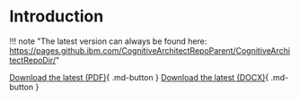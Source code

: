 # Introduction

!!! note "The latest version can always be found here: https://pages.github.ibm.com/CognitiveArchitectRepoParent/CognitiveArchitectRepoDir/"

[Download the latest (PDF)](pdf/CognitiveArchitectRepoDir.pdf){ .md-button } [Download the latest (DOCX)](out/CognitiveArchitectRepoDir.docx){ .md-button }

